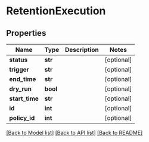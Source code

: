 # RetentionExecution


## Properties
Name | Type | Description | Notes
------------ | ------------- | ------------- | -------------
**status** | **str** |  | [optional] 
**trigger** | **str** |  | [optional] 
**end_time** | **str** |  | [optional] 
**dry_run** | **bool** |  | [optional] 
**start_time** | **str** |  | [optional] 
**id** | **int** |  | [optional] 
**policy_id** | **int** |  | [optional] 

[[Back to Model list]](../README.md#documentation-for-models) [[Back to API list]](../README.md#documentation-for-api-endpoints) [[Back to README]](../README.md)


